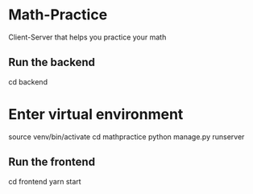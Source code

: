 # Math-Practice 
 Client-Server that helps you practice your math

## Run the backend
cd backend
# Enter virtual environment
source venv/bin/activate
cd mathpractice
python manage.py runserver

## Run the frontend
cd frontend
yarn start


